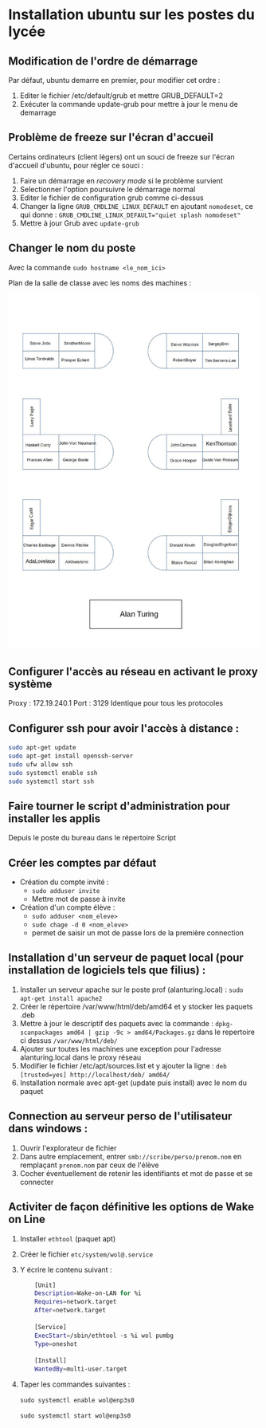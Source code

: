 # Installation ubuntu sur les postes du lycée

## Modification de l'ordre de démarrage
Par défaut, ubuntu demarre en premier, pour modifier cet ordre :
1. Editer le fichier /etc/default/grub et mettre GRUB_DEFAULT=2 
2. Exécuter la commande update-grub pour mettre à jour le menu de demarrage

## Problème de freeze sur l'écran d'accueil
Certains ordinateurs (client légers) ont un souci de freeze sur l'écran d'accueil d'ubuntu, pour régler ce souci :
1. Faire un démarrage en *recovery mode* si le problème survient
2. Selectionner l'option poursuivre le démarrage normal
3. Editer le fichier de configuration grub comme ci-dessus
4. Changer la ligne `GRUB_CMDLINE_LINUX_DEFAULT` en ajoutant `nomodeset`, ce qui donne :
`GRUB_CMDLINE_LINUX_DEFAULT="quiet splash nomodeset"`
5. Mettre à jour Grub avec `update-grub`

## Changer le nom du poste
Avec la commande `sudo hostname <le_nom_ici>`

Plan de la salle de classe avec les noms des machines :

![Plan 7.21](plan-721.jpg)

## Configurer l'accès au réseau en activant le proxy système
Proxy : 172.19.240.1
Port : 3129
Identique pour tous les protocoles

## Configurer ssh pour avoir l'accès à distance :

```bash
sudo apt-get update
sudo apt-get install openssh-server
sudo ufw allow ssh
sudo systemctl enable ssh
sudo systemctl start ssh
```

## Faire tourner le script d'administration pour installer les applis
Depuis le poste du bureau dans le répertoire Script

## Créer les comptes par défaut
* Création du compte invité :
    * `sudo adduser invite` 
    * Mettre mot de passe à invite
* Création d'un compte élève :
    * `sudo adduser <nom_eleve>` 
    * `sudo chage -d 0 <nom_eleve>`
    * permet de saisir un mot de passe lors de la première connection

## Installation d'un serveur de paquet local (pour installation de logiciels tels que filius) :
1. Installer un serveur apache sur le poste prof (alanturing.local) : `sudo apt-get install apache2`
2. Créer le répertoire /var/www/html/deb/amd64 et y stocker les paquets .deb
3. Mettre à jour le descriptif des paquets avec la commande : `dpkg-scanpackages amd64 | gzip -9c > amd64/Packages.gz` dans le repertoire ci dessus `/var/www/html/deb/`
4. Ajouter sur toutes les machines une exception pour l'adresse alanturing.local dans le proxy réseau
5. Modifier le fichier /etc/apt/sources.list et y ajouter la ligne : `deb [trusted=yes] http://localhost/deb/ amd64/`
6. Installation normale avec apt-get (update puis install) avec le nom du paquet

## Connection au serveur perso de l'utilisateur dans windows :
1. Ouvrir l'explorateur de fichier
2. Dans autre emplacement, entrer `smb://scribe/perso/prenom.nom` en remplaçant `prenom.nom` par ceux de l'élève
3. Cocher éventuellement de retenir les identifiants et mot de passe et se connecter

## Activiter de façon définitive les options de Wake on Line
1. Installer `ethtool` (paquet apt)
2. Créer le fichier `etc/system/wol@.service`
3. Y écrire le contenu suivant :
    ```bash
        [Unit]
        Description=Wake-on-LAN for %i
        Requires=network.target
        After=network.target

        [Service]
        ExecStart=/sbin/ethtool -s %i wol pumbg
        Type=oneshot

        [Install]
        WantedBy=multi-user.target
    ```
4. Taper les commandes suivantes :

    `sudo systemctl enable wol@enp3s0`
    
    `sudo systemctl start wol@enp3s0`




